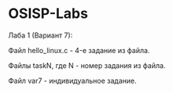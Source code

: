 # OSISP-Labs
Лаба 1 (Вариант 7):

Файл hello_linux.c - 4-е задание из файла.

Файлы taskN, где N - номер задания из файла.

Файл var7 - индивидуальное задание.
